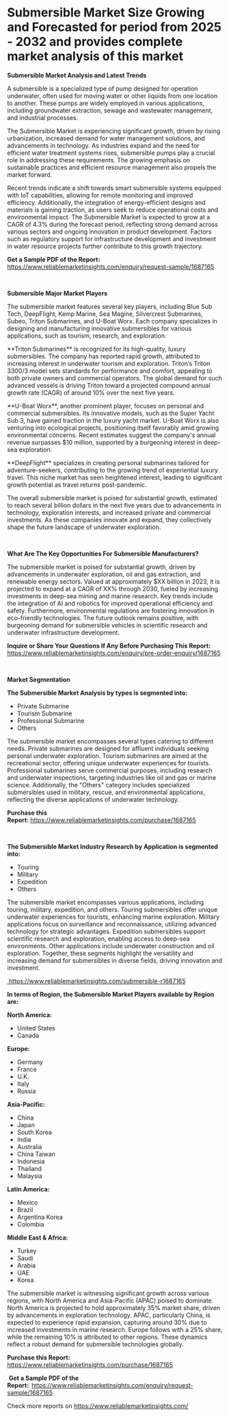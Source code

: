 <p><h1>Submersible Market Size Growing and Forecasted for period from 2025 - 2032 and provides complete market analysis of this market</h1></p><p><strong>Submersible Market Analysis and Latest Trends</strong></p>
<p><p>A submersible is a specialized type of pump designed for operation underwater, often used for moving water or other liquids from one location to another. These pumps are widely employed in various applications, including groundwater extraction, sewage and wastewater management, and industrial processes. </p><p>The Submersible Market is experiencing significant growth, driven by rising urbanization, increased demand for water management solutions, and advancements in technology. As industries expand and the need for efficient water treatment systems rises, submersible pumps play a crucial role in addressing these requirements. The growing emphasis on sustainable practices and efficient resource management also propels the market forward.</p><p>Recent trends indicate a shift towards smart submersible systems equipped with IoT capabilities, allowing for remote monitoring and improved efficiency. Additionally, the integration of energy-efficient designs and materials is gaining traction, as users seek to reduce operational costs and environmental impact. The Submersible Market is expected to grow at a CAGR of 4.3% during the forecast period, reflecting strong demand across various sectors and ongoing innovation in product development. Factors such as regulatory support for infrastructure development and investment in water resource projects further contribute to this growth trajectory.</p></p>
<p><strong>Get a Sample PDF of the Report:&nbsp;</strong> <a href="https://www.reliablemarketinsights.com/enquiry/request-sample/1687165?utm_campaign=2538&utm_medium=2&utm_source=Github&utm_content=ia&utm_term=26032025&utm_id=submersible">https://www.reliablemarketinsights.com/enquiry/request-sample/1687165</a></p>
<p>&nbsp;</p>
<p><strong>Submersible Major Market Players</strong></p>
<p><p>The submersible market features several key players, including Blue Sub Tech, DeepFlight, Kemp Marine, Sea Magine, Silvercrest Submarines, Subeo, Triton Submarines, and U-Boat Worx. Each company specializes in designing and manufacturing innovative submersibles for various applications, such as tourism, research, and exploration.</p><p>**Triton Submarines** is recognized for its high-quality, luxury submersibles. The company has reported rapid growth, attributed to increasing interest in underwater tourism and exploration. Triton’s Triton 3300/3 model sets standards for performance and comfort, appealing to both private owners and commercial operators. The global demand for such advanced vessels is driving Triton toward a projected compound annual growth rate (CAGR) of around 10% over the next five years.</p><p>**U-Boat Worx**, another prominent player, focuses on personal and commercial submersibles. Its innovative models, such as the Super Yacht Sub 3, have gained traction in the luxury yacht market. U-Boat Worx is also venturing into ecological projects, positioning itself favorably amid growing environmental concerns. Recent estimates suggest the company's annual revenue surpasses $10 million, supported by a burgeoning interest in deep-sea exploration.</p><p>**DeepFlight** specializes in creating personal submarines tailored for adventure-seekers, contributing to the growing trend of experiential luxury travel. This niche market has seen heightened interest, leading to significant growth potential as travel returns post-pandemic.</p><p>The overall submersible market is poised for substantial growth, estimated to reach several billion dollars in the next five years due to advancements in technology, exploration interests, and increased private and commercial investments. As these companies innovate and expand, they collectively shape the future landscape of underwater exploration.</p></p>
<p>&nbsp;</p>
<p><strong>What Are The Key Opportunities For Submersible Manufacturers?</strong></p>
<p><p>The submersible market is poised for substantial growth, driven by advancements in underwater exploration, oil and gas extraction, and renewable energy sectors. Valued at approximately $XX billion in 2023, it is projected to expand at a CAGR of XX% through 2030, fueled by increasing investments in deep-sea mining and marine research. Key trends include the integration of AI and robotics for improved operational efficiency and safety. Furthermore, environmental regulations are fostering innovation in eco-friendly technologies. The future outlook remains positive, with burgeoning demand for submersible vehicles in scientific research and underwater infrastructure development.</p></p>
<p><strong>Inquire or Share Your Questions If Any Before Purchasing This Report:</strong> <a href="https://www.reliablemarketinsights.com/enquiry/pre-order-enquiry/1687165?utm_campaign=2538&utm_medium=2&utm_source=Github&utm_content=ia&utm_term=26032025&utm_id=submersible">https://www.reliablemarketinsights.com/enquiry/pre-order-enquiry/1687165</a></p>
<p>&nbsp;</p>
<p><strong>Market Segmentation</strong></p>
<p><strong>The Submersible Market Analysis by types is segmented into:</strong></p>
<p><ul><li>Private Submarine</li><li>Tourism Submarine</li><li>Professional Submarine</li><li>Others</li></ul></p>
<p><p>The submersible market encompasses several types catering to different needs. Private submarines are designed for affluent individuals seeking personal underwater exploration. Tourism submarines are aimed at the recreational sector, offering unique underwater experiences for tourists. Professional submarines serve commercial purposes, including research and underwater inspections, targeting industries like oil and gas or marine science. Additionally, the "Others" category includes specialized submersibles used in military, rescue, and environmental applications, reflecting the diverse applications of underwater technology.</p></p>
<p><strong>Purchase this Report:&nbsp;</strong><a href="https://www.reliablemarketinsights.com/purchase/1687165?utm_campaign=2538&utm_medium=2&utm_source=Github&utm_content=ia&utm_term=26032025&utm_id=submersible">https://www.reliablemarketinsights.com/purchase/1687165</a></p>
<p>&nbsp;</p>
<p><strong>The Submersible Market Industry Research by Application is segmented into:</strong></p>
<p><ul><li>Touring</li><li>Military</li><li>Expedition</li><li>Others</li></ul></p>
<p><p>The submersible market encompasses various applications, including touring, military, expedition, and others. Touring submersibles offer unique underwater experiences for tourists, enhancing marine exploration. Military applications focus on surveillance and reconnaissance, utilizing advanced technology for strategic advantages. Expedition submersibles support scientific research and exploration, enabling access to deep-sea environments. Other applications include underwater construction and oil exploration. Together, these segments highlight the versatility and increasing demand for submersibles in diverse fields, driving innovation and investment.</p></p>
<p><a href="https://www.reliablemarketinsights.com/submersible-r1687165?utm_campaign=2538&utm_medium=2&utm_source=Github&utm_content=ia&utm_term=26032025&utm_id=submersible">&nbsp;https://www.reliablemarketinsights.com/submersible-r1687165</a></p>
<p><strong>In terms of Region, the Submersible Market Players available by Region are:</strong></p>
<p>
    <p> <strong> North America: </strong>
        <ul>
            <li>United States</li>
            <li>Canada</li>
        </ul>
        </p> 
    <p> <strong> Europe: </strong>
        <ul>
            <li>Germany</li>
            <li>France</li>
            <li>U.K.</li>
            <li>Italy</li>
            <li>Russia</li>
        </ul>
        </p> 
    <p> <strong> Asia-Pacific: </strong>
        <ul>
            <li>China</li>
            <li>Japan</li>
            <li>South Korea</li>
            <li>India</li>
            <li>Australia</li>
            <li>China Taiwan</li>
            <li>Indonesia</li>
            <li>Thailand</li>
            <li>Malaysia</li>
        </ul>
        </p> 
    <p> <strong> Latin America: </strong>
        <ul>
            <li>Mexico</li>
            <li>Brazil</li>
            <li>Argentina Korea</li>
            <li>Colombia</li>
        </ul>
        </p> 
    <p> <strong> Middle East & Africa: </strong>
        <ul>
            <li>Turkey</li>
            <li>Saudi</li>
            <li>Arabia</li>
            <li>UAE</li>
            <li>Korea</li>
        </ul>
    </p>
    </p>
<p><p>The submersible market is witnessing significant growth across various regions, with North America and Asia-Pacific (APAC) poised to dominate. North America is projected to hold approximately 35% market share, driven by advancements in exploration technology. APAC, particularly China, is expected to experience rapid expansion, capturing around 30% due to increased investments in marine research. Europe follows with a 25% share, while the remaining 10% is attributed to other regions. These dynamics reflect a robust demand for submersible technologies globally.</p></p>
<p><strong>Purchase this Report: </strong><a href="https://www.reliablemarketinsights.com/purchase/1687165?utm_campaign=2538&utm_medium=2&utm_source=Github&utm_content=ia&utm_term=26032025&utm_id=submersible">https://www.reliablemarketinsights.com/purchase/1687165</a></p>
<p>&nbsp;<strong>Get a Sample PDF of the Report:&nbsp;&nbsp;</strong><a href="https://www.reliablemarketinsights.com/enquiry/request-sample/1687165?utm_campaign=2538&utm_medium=2&utm_source=Github&utm_content=ia&utm_term=26032025&utm_id=submersible">https://www.reliablemarketinsights.com/enquiry/request-sample/1687165</a></p>
<p><strong></strong></p>
<p>Check more reports on <a href="https://www.reliablemarketinsights.com/?utm_campaign=2538&utm_medium=2&utm_source=Github&utm_content=ia&utm_term=26032025&utm_id=submersible">https://www.reliablemarketinsights.com/</a></p>
